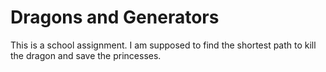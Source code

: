 # Dragons and Generators

This is a school assignment. I am supposed to find the shortest path to kill the dragon and save the princesses.
